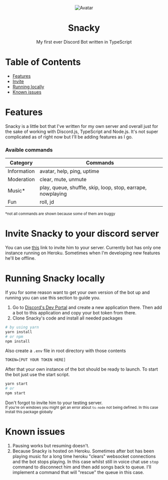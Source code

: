 <p align="center">
  <img src="https://i.imgur.com/8uMInN6.png" alt="Avatar">
</p>
<h1 align="center">Snacky</h1>
<p align="center">My first ever Discord Bot written in TypeScript</p>

# Table of Contents

- [Features](#features)
- [Invite](#invite)
- [Running locally](#running)
- [Known issues](#issues)

<a name="features"><h1>Features</h1></a>

Snacky is a little bot that I've written for my own server and overall just for the sake of working with Discord.js, TypeScript and Node.js. It's not super complicated as of right now but I'll be adding features as I go.

### Avaible commands

| Category    | Commands                                        |
| ----------- | ----------------------------------------------- |
| Information | avatar, help, ping, uptime                      |
| Moderation  | clear, mute, unmute                             |
| Music\*     | play, queue, shuffle, skip, loop, stop, earrape, nowplaying |
| Fun         | roll, jd                                        |

<sup>\*not all commands are shown because some of them are buggy</sup>

<a name="invite"><h1>Invite Snacky to your discord server</h1></a>

You can use [this](https://discord.com/oauth2/authorize?client_id=765660664956977182&scope=bot&permissions=8) link to invite him to your server. Currently bot has only one instance running on Heroku. Sometimes when I'm developing new features he'll be offline.

<a name="running"><h1>Running Snacky locally</h1></a>

If you for some reason want to get your own version of the bot up and running you can use this section to guide you.

1. Go to [Discord's Dev Portal](https://discord.com/developers) and create a new application there. Then add a bot to this application and copy your bot token from there.
2. Clone Snacky's code and install all needed packages

```bash
# by using yarn
yarn install
# or npm
npm install
```

Also create a `.env` file in root directory with those contents

```
TOKEN=[PUT YOUR TOKEN HERE]
```

After that your own instance of the bot should be ready to launch. To start the bot just use the start script.

```bash
yarn start
# or
npm start
```

Don't forgot to invite him to your testing server.<br/>
<sup>If you're on windows you might get an error about `ts-node` not being defined. In this case install this package globally</sup>

<a name="issues"><h1>Known issues</h1></a>

1. Pausing works but resuming doesn't.
2. Because Snacky is hosted on Heroku. Sometimes after bot has been playing music for a long time heroku "clears" websocket connections and the bot stops playing. In this case whilst still in voice chat use `stop` command to disconnect him and then add songs back to queue. I'll implement a command that will "rescue" the queue in this case.
